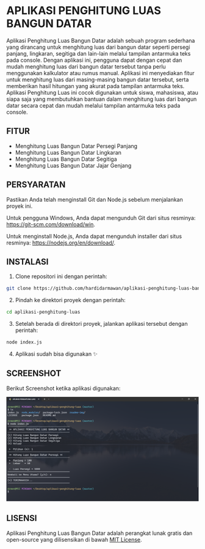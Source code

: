 # APLIKASI PENGHITUNG LUAS BANGUN DATAR #
Aplikasi Penghitung Luas Bangun Datar adalah sebuah program sederhana yang dirancang untuk menghitung luas dari bangun datar seperti persegi panjang, lingkaran, segitiga dan lain-lain melalui tampilan antarmuka teks pada console. Dengan aplikasi ini, pengguna dapat dengan cepat dan mudah menghitung luas dari bangun datar tersebut tanpa perlu menggunakan kalkulator atau rumus manual. Aplikasi ini menyediakan fitur untuk menghitung luas dari masing-masing bangun datar tersebut, serta memberikan hasil hitungan yang akurat pada tampilan antarmuka teks. Aplikasi Penghitung Luas ini cocok digunakan untuk siswa, mahasiswa, atau siapa saja yang membutuhkan bantuan dalam menghitung luas dari bangun datar secara cepat dan mudah melalui tampilan antarmuka teks pada console.

## FITUR ##
- Menghitung Luas Bangun Datar Persegi Panjang
- Menghitung Luas Bangun Datar Lingkaran
- Menghitung Luas Bangun Datar Segitiga
- Menghitung Luas Bangun Datar Jajar Genjang

## PERSYARATAN ##
Pastikan Anda telah menginstall Git dan Node.js sebelum menjalankan proyek ini.

Untuk pengguna Windows, Anda dapat mengunduh Git dari situs resminya: https://git-scm.com/download/win.

Untuk menginstall Node.js, Anda dapat mengunduh installer dari situs resminya: https://nodejs.org/en/download/.

## INSTALASI
1. Clone repositori ini dengan perintah:
```bash
git clone https://github.com/hardidarmawan/aplikasi-penghitung-luas-bangun-datar.git
```
2. Pindah ke direktori proyek dengan perintah:
```bash
cd aplikasi-penghitung-luas
```
3. Setelah berada di direktori proyek, jalankan aplikasi tersebut dengan perintah:
```bash
node index.js
```
4. Aplikasi sudah bisa digunakan :sparkles:

## SCREENSHOT
Berikut Screenshot ketika aplikasi digunakan:

![App Screenshot](/readme-img/screenshot-aplikasi-penghitung-luas-bangun-datar.png)

## LISENSI
Aplikasi Penghitung Luas Bangun Datar adalah perangkat lunak gratis dan open-source yang dilisensikan di bawah [MIT License](/LICENSE).
